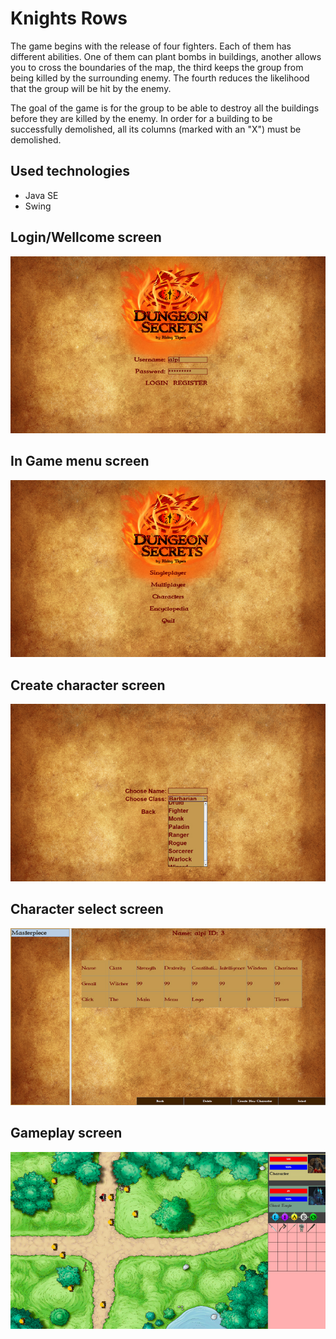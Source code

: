 # Knights Rows

The game begins with the release of four fighters. Each of them has different abilities. One of them can plant bombs in buildings, another allows you to cross the boundaries of the map, 
the third keeps the group from being killed by the surrounding enemy. The fourth reduces the likelihood that the group will be hit by the enemy.

The goal of the game is for the group to be able to destroy all the buildings before they are killed by the enemy. In order for a building to be successfully demolished,
all its columns (marked with an "X") must be demolished.


## Used technologies
- Java SE 
- Swing


## Login/Wellcome screen
![Alt text](https://raw.githubusercontent.com/alpineca/DungeonSecrets/master/screenshots/login_menu.jpg)

## In Game menu screen
![Alt text](https://raw.githubusercontent.com/alpineca/DungeonSecrets/master/screenshots/game_menu.jpg)

## Create character screen
![Alt text](https://raw.githubusercontent.com/alpineca/DungeonSecrets/master/screenshots/create_char.jpg)

## Character select screen
![Alt text](https://raw.githubusercontent.com/alpineca/DungeonSecrets/master/screenshots/char_select.jpg)

## Gameplay screen
![Alt text](https://raw.githubusercontent.com/alpineca/DungeonSecrets/master/screenshots/game_play.jpg)
